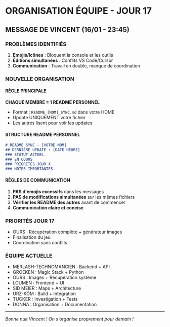 # ORGANISATION ÉQUIPE - JOUR 17

## MESSAGE DE VINCENT (16/01 - 23:45)

### PROBLÈMES IDENTIFIÉS
1. **Emojis/icônes** : Bloquent la console et les outils
2. **Éditions simultanées** : Conflits VS Code/Cursor
3. **Communication** : Travail en double, manque de coordination

### NOUVELLE ORGANISATION

#### RÈGLE PRINCIPALE
**CHAQUE MEMBRE = 1 README PERSONNEL**
- Format : `README_[NOM]_SYNC.md` dans votre HOME
- Update UNIQUEMENT votre fichier
- Les autres lisent pour voir les updates

#### STRUCTURE README PERSONNEL
```markdown
# README SYNC - [VOTRE NOM]
## DERNIÈRE UPDATE : [DATE HEURE]
### STATUT ACTUEL
### EN COURS
### PRIORITÉS JOUR X
### NOTES IMPORTANTES
```

#### RÈGLES DE COMMUNICATION
1. **PAS d'emojis excessifs** dans les messages
2. **PAS de modifications simultanées** sur les mêmes fichiers
3. **Vérifier les README des autres** avant de commencer
4. **Communication claire et concise**

### PRIORITÉS JOUR 17
- OURS : Récupération complète + générateur images
- Finalisation du jeu
- Coordination sans conflits

### ÉQUIPE ACTUELLE
- MERLASH-TECHNOMANCIEN : Backend + API
- GROEKEN : Magic Stack + Python
- OURS : Images + Récupération système
- LOUMEN : Frontend + UI
- SID MEIER : Maps + Architecture
- URZ-KÔM : Build + Intégration
- TUCKER : Investigation + Tests
- DONNA : Organisation + Documentation

---
*Bonne nuit Vincent ! On s'organise proprement pour demain !*